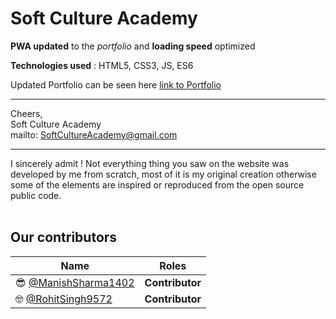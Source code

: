 # Soft Culture Academy


**PWA updated** to the *portfolio* and **loading speed** optimized 

**Technologies used** : HTML5, CSS3, JS, ES6

Updated Portfolio can be seen here 
  [link to Portfolio](SoftCulture.tech)
<br />
________________________________________________________________________________________

Cheers, <br>
Soft Culture Academy<br>
mailto: SoftCultureAcademy@gmail.com
________________________________________________________________________________________

I sincerely admit ! Not everything thing you saw on the website was developed by me from
scratch, most of it is my original creation otherwise some of the elements are inspired
or reproduced from the open source public code.
<br /><br />
## **Our contributors** 

Name  | Roles
------------ | -------------
:sunglasses: [@ManishSharma1402](https://github.com/ManishSharma1402/) | **Contributor**
:nerd_face: [@RohitSingh9572](https://github.com/RohitSingh9572)  | **Contributor**
